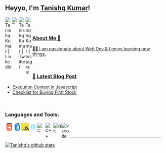 ## Heyyo, I'm <a href="https://tanishqkumar-portfolio.netlify.app/" target="_blank">Tanishq Kumar</a>!

<a href="https://linkedin.com/in/tanishqkumar" target="_blank"><img align="left" alt="Tanishq Kumar | LinkedIn" width="22px" src="https://cdn-icons-png.flaticon.com/512/174/174857.png" />
<a href="https://medium.com/@tanishqkumarsgr98" target="_blank"><img align="left" alt="Tanishq Kumar | Medium" width="22px" height="20px" src="https://miro.medium.com/max/2000/1*jfdwtvU6V6g99q3G7gq7dQ.png" />
<a href="https://twitter.com/tanishqkumar_20" target="_blank"><img align="left" alt="Tanishq Kumar | Twitter" width="22px" src="https://assets.stickpng.com/images/580b57fcd9996e24bc43c53e.png" />
<a href="https://instagram.com/tanishq_kumar20" target="_blank"><img align="left" alt="Tanishq Kumar | Instagram" width="22px" src="https://assets.stickpng.com/images/580b57fcd9996e24bc43c521.png" />

<br />
<br />

### About Me 🚀

👨‍💻 I am passionate about Web Dev & I enjoy learning new things.

</br>

### 📕 Latest Blog Post

- [Execution Context in Javascript](https://medium.com/@tanishqkumarsgr98/execution-context-in-javascript-d0aef8658be4)
- [Checklist for Buying First Stock](https://medium.com/@tanishqkumarsgr98/checklist-for-buying-first-stock-9be894ff0cdf)

<br/>

### Languages and Tools:

<a href="https://www.w3.org/html/" target="_blank"><img align="left" alt="HTML5" width="26px" src="https://raw.githubusercontent.com/github/explore/80688e429a7d4ef2fca1e82350fe8e3517d3494d/topics/html/html.png" /></a>
<a href="https://www.w3schools.com/css/" target="_blank"><img align="left" alt="CSS3" width="26px" src="https://raw.githubusercontent.com/github/explore/80688e429a7d4ef2fca1e82350fe8e3517d3494d/topics/css/css.png" /></a>
<a href="https://www.w3schools.com/javascript/" target="_blank"><img align="left" alt="JAVASCRIPT" width="26px" src="https://raw.githubusercontent.com/github/explore/80688e429a7d4ef2fca1e82350fe8e3517d3494d/topics/javascript/javascript.png" /></a>
<a href="https://www.w3schools.com/REACT/DEFAULT.ASP" target="_blank"><img align="left" alt="REACTJS" width="26px" src="https://raw.githubusercontent.com/github/explore/80688e429a7d4ef2fca1e82350fe8e3517d3494d/topics/react/react.png" /></a>
<a href="https://www.cprogramming.com/" target="_blank"> <img align="left" alt="C" width="26px" src="https://cdn.icon-icons.com/icons2/2415/PNG/512/c_original_logo_icon_146611.png"/> </a>
<a href="https://www.w3schools.com/cpp/" target="_blank"> <img align="left" alt="C++" width="26px" src="https://www.freeiconspng.com/thumbs/c-logo-icon/c--logo-icon-0.png"/> </a>
<a href="https://git-scm.com/" target="_blank"> <img align="left" alt="git" width="26px" src="https://cdn-icons-png.flaticon.com/512/25/25231.png"/> </a>
<a href="https://code.visualstudio.com/docs" target="_blank"> <img align="left" alt="vscode" width="26px" src="https://upload.wikimedia.org/wikipedia/commons/thumb/9/9a/Visual_Studio_Code_1.35_icon.svg/1024px-Visual_Studio_Code_1.35_icon.svg.png"/> </a>
<br />
<br />

---

[![Tanishq's github stats](https://github-readme-stats.vercel.app/api?username=tanishq20&include_all_commits=true&count_private=true&show_icons=true&line_height=20&title_color=FFFFFF&icon_color=FFFFFF&text_color=FFFFFF&bg_color=0D1117)](https://github.com/tanishq20/github-readme-stats)
